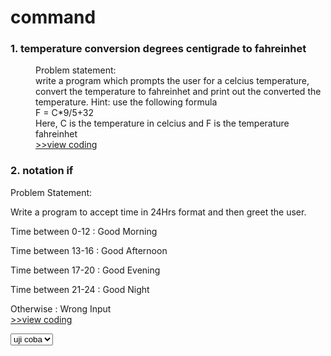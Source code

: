 <h1><b>command</b></h1>
<h3>1. temperature conversion degrees centigrade to fahreinhet</h3>
<p align="justify"><dd>Problem statement:<br>
write a program which prompts the user for a celcius temperature, convert the temperature to fahreinhet  and print out the converted the temperature.
  Hint: use the following formula<br>
  F = C*9/5+32<br>
  Here, C is the temperature in celcius and F is the temperature fahreinhet <br><a href="https://github.com/faizH3/newbie/blob/MyCourses/MK%20Kita/Praktikum%20pemrograman/PYTHON/1.konversi_suhu.py">>>view coding</a></dd></p>

<h3>2. notation if</h3>
<p align="justify">Problem Statement:<br>

Write a program to accept time in 24Hrs format and then greet the user.<br>

Time between 0-12 : Good Morning<br>

Time between 13-16 : Good Afternoon<br>

Time between 17-20 : Good Evening<br>

Time between 21-24 : Good Night<br>

Otherwise : Wrong Input<br><a href="https://github.com/faizH3/newbie/blob/MyCourses/MK%20Kita/Praktikum%20pemrograman/PYTHON/2.notation_if.py">>>view coding</a></p>
<select name="coding">
  <option value=""><a href="https://github.com/faizH3/newbie/edit/MyCourses/MK%20Kita/Praktikum%20pemrograman/PYTHON/README.md">uji coba</a></option></select>
